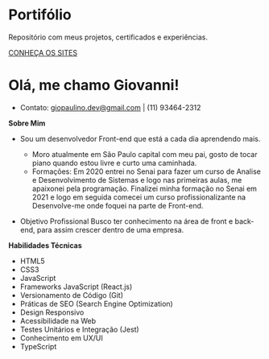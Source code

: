 # Portifólio
Repositório com meus projetos, certificados e experiências.

[CONHEÇA OS SITES](/portifolio/src/pages/page1.js)


# Olá, me chamo Giovanni!

- Contato: giopaulino.dev@gmail.com | (11) 93464-2312

**Sobre Mim**
- Sou um desenvolvedor Front-end que está a cada dia aprendendo mais.
  - Moro atualmente em São Paulo capital com meu pai, gosto de tocar piano quando estou livre e curto uma caminhada.
  - Formações:
    Em 2020 entrei no Senai para fazer um curso de Analise e Desenvolvimento de Sistemas e logo nas primeiras aulas, me apaixonei pela programação.
  Finalizei minha formação no Senai em 2021 e logo em seguida comecei um curso profissionalizante na Desenvolve-me onde foquei na parte de Front-end.
    
- Objetivo Profissional
  Busco ter conhecimento na área de front e back-end, para assim crescer dentro de uma empresa.
  
**Habilidades Técnicas**
- HTML5
- CSS3
- JavaScript
- Frameworks JavaScript (React.js)
- Versionamento de Código (Git)
- Práticas de SEO (Search Engine Optimization)
- Design Responsivo
- Acessibilidade na Web
- Testes Unitários e Integração (Jest)
- Conhecimento em UX/UI
- TypeScript

